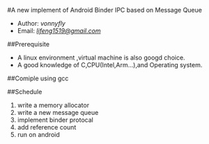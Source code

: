 #A new implement of Android Binder IPC based on Message Queue
* Author: *vonnyfly*  
* Email: *lifeng1519@gmail.com*

##Prerequisite
*   A linux environment ,virtual machine is also googd choice.
*   A good knowledge of C,CPU(Intel,Arm...),and Operating system.

##Comiple
using gcc

##Schedule
1. write a memory allocator
2. write a new message queue
3. implement binder protocal
4. add reference count 
5. run on android

